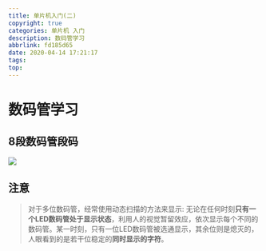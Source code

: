 ```yaml
---
title: 单片机入门(二)
copyright: true
categories: 单片机 入门
description: 数码管学习
abbrlink: fd185d65
date: 2020-04-14 17:21:17
tags:
top:
---
```


# 数码管学习

## 8段数码管段码

![](https://raw.githubusercontent.com/Stone-s/Figurebed/master/img/20200414172704.png)

## 注意

> 对于多位数码管，经常使用动态扫描的方法来显示:
> 无论在任何时刻**只有一个LED数码管处于显示状态**，利用人的视觉暂留效应，依次显示每个不同的数码管。某一时刻，只有一位LED数码管被选通显示，其余位则是熄灭的，人眼看到的是若干位稳定的**同时显示的字符**。


